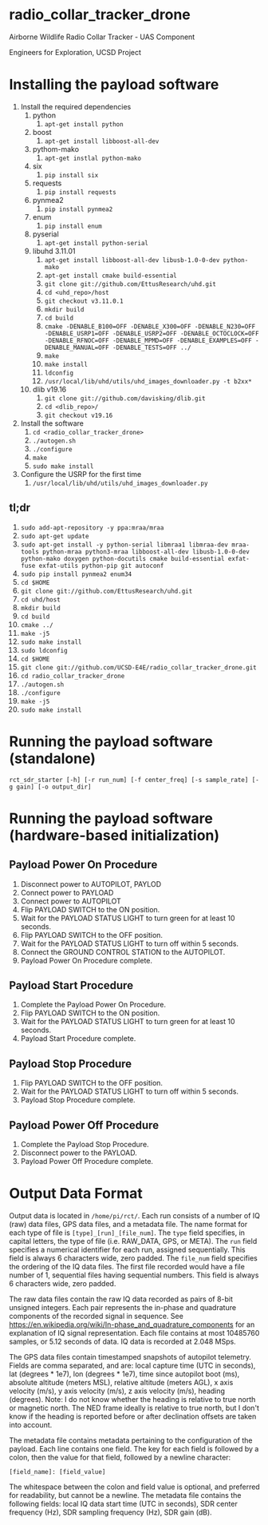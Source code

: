 radio_collar_tracker_drone
====================
Airborne Wildlife Radio Collar Tracker - UAS Component

Engineers for Exploration, UCSD Project

Installing the payload software
===============================
1.	Install the required dependencies
	1.	python
		1.	`apt-get install python`
	2.  boost
		1.	`apt-get install libboost-all-dev`
	3.  pythom-mako
		1.	`apt-get instlal python-mako`
	4.  six
		1.	`pip install six`
	5.  requests
		1.	`pip install requests`
	6.  pynmea2
		1.	`pip install pynmea2`
	7.  enum
		1.	`pip install enum`
	8.  pyserial
		1.  `apt-get install python-serial`
	9.	libuhd 3.11.01
		1.	`apt-get install libboost-all-dev libusb-1.0-0-dev python-mako`
		2.	`apt-get install cmake build-essential`
		2.	`git clone git://github.com/EttusResearch/uhd.git`
		3.	`cd <uhd_repo>/host`
		4.	`git checkout v3.11.0.1`
		4.	`mkdir build`
		5.	`cd build`
		6.	`cmake -DENABLE_B100=OFF -DENABLE_X300=OFF -DENABLE_N230=OFF -DENABLE_USRP1=OFF -DENABLE_USRP2=OFF -DENABLE_OCTOCLOCK=OFF -DENABLE_RFNOC=OFF -DENABLE_MPMD=OFF -DENABLE_EXAMPLES=OFF -DENABLE_MANUAL=OFF -DENABLE_TESTS=OFF ../`
		7.	`make`
		8.	`make install`
		9.	`ldconfig`
		10.	`/usr/local/lib/uhd/utils/uhd_images_downloader.py -t b2xx*`
	10.	dlib v19.16
		1.	`git clone git://github.com/davisking/dlib.git`
		2.	`cd <dlib_repo>/`
		3.	`git checkout v19.16`
2.	Install the software
	1.	`cd <radio_collar_tracker_drone>`
	2.  `./autogen.sh`
	3.  `./configure`
	4.	`make`
	5.	`sudo make install`
3.	Configure the USRP for the first time
	1.	`/usr/local/lib/uhd/utils/uhd_images_downloader.py`

tl;dr
-----
1.	`sudo add-apt-repository -y ppa:mraa/mraa`
2.	`sudo apt-get update`
3.	`sudo apt-get install -y python-serial libmraa1 libmraa-dev mraa-tools python-mraa python3-mraa libboost-all-dev libusb-1.0-0-dev python-mako doxygen python-docutils cmake build-essential exfat-fuse exfat-utils python-pip git autoconf`
4.	`sudo pip install pynmea2 enum34`
5.	`cd $HOME`
6.	`git clone git://github.com/EttusResearch/uhd.git`
7.	`cd uhd/host`
8.	`mkdir build`
9.	`cd build`
10.	`cmake ../`
11.	`make -j5`
12.	`sudo make install`
13.	`sudo ldconfig`
14.	`cd $HOME`
15.	`git clone git://github.com/UCSD-E4E/radio_collar_tracker_drone.git`
16.	`cd radio_collar_tracker_drone`
17.  `./autogen.sh`
18.  `./configure`
19.	`make -j5`
20.	`sudo make install`

Running the payload software (standalone)
=========================================
`rct_sdr_starter [-h] [-r run_num] [-f center_freq] [-s sample_rate] [-g gain] [-o output_dir]`

# Running the payload software (hardware-based initialization)

## Payload Power On Procedure
1.	Disconnect power to AUTOPILOT, PAYLOD
2.	Connect power to PAYLOAD
3.	Connect power to AUTOPILOT
4.	Flip PAYLOAD SWITCH to the ON position.
5.	Wait for the PAYLOAD STATUS LIGHT to turn green for at least 10 seconds.
6.	Flip PAYLOAD SWITCH to the OFF position.
7.	Wait for the PAYLOAD STATUS LIGHT to turn off within 5 seconds.
8.	Connect the GROUND CONTROL STATION to the AUTOPILOT.
9.	Payload Power On Procedure complete.

## Payload Start Procedure
1.	Complete the Payload Power On Procedure.
2.	Flip PAYLOAD SWITCH to the ON position.
3.	Wait for the PAYLOAD STATUS LIGHT to turn green for at least 10 seconds.
4.	Payload Start Procedure complete.

## Payload Stop Procedure
1.	Flip PAYLOAD SWITCH to the OFF position.
2.	Wait for the PAYLOAD STATUS LIGHT to turn off within 5 seconds.
3.	Payload Stop Procedure complete.

## Payload Power Off Procedure
1.	Complete the Payload Stop Procedure.
2.	Disconnect power to the PAYLOAD.
3.	Payload Power Off Procedure complete.

Output Data Format
==================
Output data is located in `/home/pi/rct/`.  Each run consists of a number of IQ
(raw) data files, GPS data files, and a metadata file.  The name format for each
type of file is `[type]_[run]_[file_num]`.  The `type` field specifies, in
capital letters, the type of file (i.e. RAW_DATA, GPS, or META).  The `run`
field specifies a numerical identifier for each run, assigned sequentially.
This field is always 6 characters wide, zero padded.  The `file_num` field
specifies the ordering of the IQ data files.  The first file recorded would have
a file number of 1, sequential files having sequential numbers.  This field is
always 6 characters wide, zero padded.

The raw data files contain the raw IQ data recorded as pairs of 8-bit unsigned
integers.  Each pair represents the in-phase and quadrature components of the
recorded signal in sequence.  See
https://en.wikipedia.org/wiki/In-phase_and_quadrature_components for an
explanation of IQ signal representation.  Each file contains at most 10485760
samples, or 5.12 seconds of data.  IQ data is recorded at 2.048 MSps.

The GPS data files contain timestamped snapshots of autopilot telemetry.  Fields
are comma separated, and are: local capture time (UTC in seconds), lat (degrees
\* 1e7), lon (degrees * 1e7), time since autopilot boot (ms), absolute altitude
(meters MSL), relative altitude (meters AGL), x axis velocity (m/s), y axis
velocity (m/s), z axis velocity (m/s), heading (degrees).  Note: I do not know
whether the heading is relative to true north or magnetic north.  The NED frame
ideally is relative to true north, but I don't know if the heading is reported
before or after declination offsets are taken into account.

The metadata file contains metadata pertaining to the configuration of the
payload.  Each line contains one field.  The key for each field is followed by a
colon, then the value for that field, followed by a newline character:
```
[field_name]: [field_value]
```
The whitespace between the colon and field value is optional, and preferred for
readability, but cannot be a newline.  The metadata file contains the following
fields: local IQ data start time (UTC in seconds), SDR center frequency (Hz),
SDR sampling frequency (Hz), SDR gain (dB).
